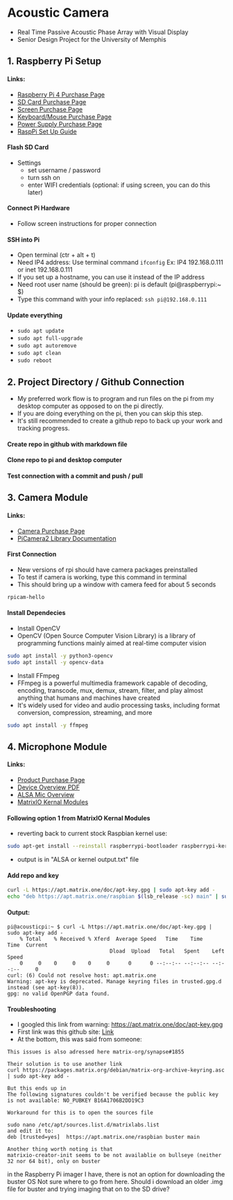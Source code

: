 # Acoustic Camera
- Real Time Passive Acoustic Phase Array with Visual Display
- Senior Design Project for the University of Memphis

## 1. Raspberry Pi Setup
#### Links:
- [Raspberry Pi 4 Purchase Page](https://www.amazon.com/dp/B07TC2BK1X?ref=ppx_yo2ov_dt_b_product_details&th=1)
- [SD Card Purchase Page](https://www.amazon.com/dp/B09X7BK27V?ref=ppx_yo2ov_dt_b_product_details&th=1)
- [Screen Purchase Page](https://www.amazon.com/dp/B0CJNKFVPY?ref=ppx_yo2ov_dt_b_product_details&th=1)
- [Keyboard/Mouse Purchase Page](https://www.amazon.com/dp/B07KPVZ1Y4?ref=ppx_yo2ov_dt_b_product_details&th=1)
- [Power Supply Purchase Page](https://www.amazon.com/dp/B097P2NLVH?psc=1&ref=ppx_yo2ov_dt_b_product_details)
- [RaspPi Set Up Guide](https://www.raspberrypi.com/documentation/computers/getting-started.html)

#### Flash SD Card
- Settings
  - set username / password
  - turn ssh on
  - enter WIFI credentials (optional: if using screen, you can do this later)
#### Connect Pi Hardware
- Follow screen instructions for proper connection
#### SSH into Pi
- Open terminal (ctr + alt + t)
- Need IP4 address: Use terminal command ```ifconfig``` Ex: IP4 192.168.0.111 or inet 192.168.0.111
- If you set up a hostname, you can use it instead of the IP address
- Need root user name (should be green): pi is default (pi@raspberrypi:~ $)
- Type this command with your info replaced: ```ssh pi@192.168.0.111```
#### Update everything
- ```sudo apt update```
- ```sudo apt full-upgrade```
- ```sudo apt autoremove```
- ```sudo apt clean```
- ```sudo reboot```

## 2. Project Directory / Github Connection
- My preferred work flow is to program and run files on the pi from my desktop computer as opposed to on the pi directly. 
- If you are doing everything on the pi, then you can skip this step. 
- It's still recommended to create a github repo to back up your work and tracking progress.

#### Create repo in github with markdown file
#### Clone repo to pi and desktop computer
#### Test connection with a commit and push / pull

## 3. Camera Module
#### Links:
- [Camera Purchase Page](https://www.amazon.com/gp/product/B01ER2SKFS/ref=ppx_yo_dt_b_asin_title_o00_s00?ie=UTF8&th=1)
- [PiCamera2 Library Documentation](https://datasheets.raspberrypi.com/camera/picamera2-manual.pdf)

#### First Connection
- New versions of rpi should have camera packages preinstalled
- To test if camera is working, type this command in terminal
- This should bring up a window with camera feed for about 5 seconds
```zsh
rpicam-hello
```
#### Install Dependecies
- Install OpenCV
- OpenCV (Open Source Computer Vision Library) is a library of programming functions mainly aimed at real-time computer vision
```zsh
sudo apt install -y python3-opencv
sudo apt install -y opencv-data
```
- Install FFmpeg
- FFmpeg is a powerful multimedia framework capable of decoding, encoding, transcode, mux, demux, stream, filter, and play almost anything that humans and machines have created
- It's widely used for video and audio processing tasks, including format conversion, compression, streaming, and more
```zsh
sudo apt install -y ffmpeg
```


## 4. Microphone Module
#### Links:
- [Product Purchase Page](https://www.newark.com/matrix-labs/matrix-voice-esp/voice-development-board-spartan/dp/55AC2404?gclid=Cj0KCQjwiIOmBhDjARIsAP6YhSVaI4keeU8VfIYhUSqK6x4ST3JNHzf88cvQXWHzEGxW4CGrv8TJlCUaAo5qEALw_wcB&mckv=_dc%7Cpcrid%7C%7Cplid%7C%7Ckword%7C%7Cmatch%7C%7Cslid%7C%7Cproduct%7C55AC2404%7Cpgrid%7C%7Cptaid%7C%7C&CMP=KNC-GUSA-PMAX-Shopping-High-ROAS-S40)
- [Device Overview PDF](https://www.farnell.com/datasheets/2608206.pdf?_ga=2.219371345.993533472.1539793131-901402398.1539269224)
- [ALSA Mic Overview](https://matrix-io.github.io/matrix-documentation/matrix-lite/py-reference/alsa-mics/)
- [MatrixIO Kernal Modules](https://github.com/matrix-io/matrixio-kernel-modules/blob/master/README.md#option-1-package-installation)


#### Following option 1 from MatrixIO Kernal Modules
- reverting back to current stock Raspbian kernel use:

```zsh
sudo apt-get install --reinstall raspberrypi-bootloader raspberrypi-kernel
```

- output is in "ALSA or kernel output.txt" file

#### Add repo and key

```zsh
curl -L https://apt.matrix.one/doc/apt-key.gpg | sudo apt-key add -
echo "deb https://apt.matrix.one/raspbian $(lsb_release -sc) main" | sudo tee /etc/apt/sources.list.d/matrixlabs.list
```

#### Output:
~~~
pi@acousticpi:~ $ curl -L https://apt.matrix.one/doc/apt-key.gpg | sudo apt-key add -
    % Total    % Received % Xferd  Average Speed   Time    Time     Time  Current
                                 Dload  Upload   Total   Spent    Left  Speed
    0     0    0     0    0     0      0      0 --:--:-- --:--:-- --:--:--     0
curl: (6) Could not resolve host: apt.matrix.one
Warning: apt-key is deprecated. Manage keyring files in trusted.gpg.d instead (see apt-key(8)).
gpg: no valid OpenPGP data found.
~~~

#### Troubleshooting
- I googled this link from warning: https://apt.matrix.one/doc/apt-key.gpg
- First link was this github site: [Link](https://github.com/matrix-io/matrix-creator-init/issues/57)
- At the bottom, this was said from someone:

~~~
This issues is also adressed here matrix-org/synapse#1855

Their solution is to use another link
curl https://packages.matrix.org/debian/matrix-org-archive-keyring.asc | sudo apt-key add -

But this ends up in
The following signatures couldn't be verified because the public key is not available: NO_PUBKEY B16A1706B2DD19C3

Workaround for this is to open the sources file

sudo nano /etc/apt/sources.list.d/matrixlabs.list
and edit it to:
deb [trusted=yes]  https://apt.matrix.one/raspbian buster main

Another thing worth noting is that
matrixio-creator-init seems to be not availablie on bullseye (neither 32 nor 64 bit), only on buster
~~~

in the Raspberry Pi imager I have, there is not an option for downloading the buster OS
Not sure where to go from here.
Should i download an older .img file for buster and trying imaging that on to the SD drive?








